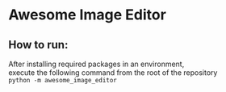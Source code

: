 # Awesome Image Editor
## How to run:
After installing required packages in an environment,  
execute the following command from the root of the repository  
`python -m awesome_image_editor`